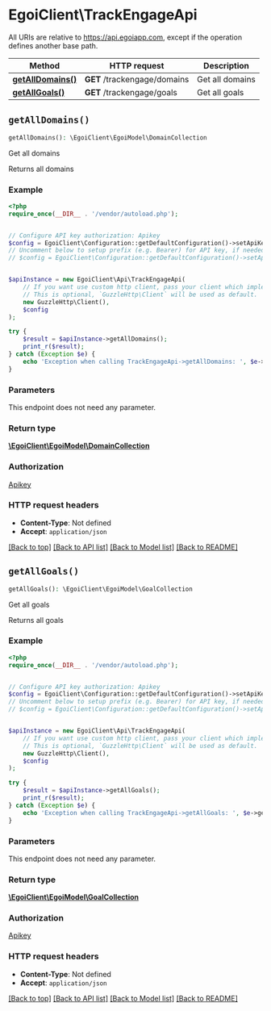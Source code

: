 # EgoiClient\TrackEngageApi

All URIs are relative to https://api.egoiapp.com, except if the operation defines another base path.

| Method | HTTP request | Description |
| ------------- | ------------- | ------------- |
| [**getAllDomains()**](TrackEngageApi.md#getAllDomains) | **GET** /trackengage/domains | Get all domains |
| [**getAllGoals()**](TrackEngageApi.md#getAllGoals) | **GET** /trackengage/goals | Get all goals |


## `getAllDomains()`

```php
getAllDomains(): \EgoiClient\EgoiModel\DomainCollection
```

Get all domains

Returns all domains

### Example

```php
<?php
require_once(__DIR__ . '/vendor/autoload.php');


// Configure API key authorization: Apikey
$config = EgoiClient\Configuration::getDefaultConfiguration()->setApiKey('Apikey', 'YOUR_API_KEY');
// Uncomment below to setup prefix (e.g. Bearer) for API key, if needed
// $config = EgoiClient\Configuration::getDefaultConfiguration()->setApiKeyPrefix('Apikey', 'Bearer');


$apiInstance = new EgoiClient\Api\TrackEngageApi(
    // If you want use custom http client, pass your client which implements `GuzzleHttp\ClientInterface`.
    // This is optional, `GuzzleHttp\Client` will be used as default.
    new GuzzleHttp\Client(),
    $config
);

try {
    $result = $apiInstance->getAllDomains();
    print_r($result);
} catch (Exception $e) {
    echo 'Exception when calling TrackEngageApi->getAllDomains: ', $e->getMessage(), PHP_EOL;
}
```

### Parameters

This endpoint does not need any parameter.

### Return type

[**\EgoiClient\EgoiModel\DomainCollection**](../Model/DomainCollection.md)

### Authorization

[Apikey](../../README.md#Apikey)

### HTTP request headers

- **Content-Type**: Not defined
- **Accept**: `application/json`

[[Back to top]](#) [[Back to API list]](../../README.md#endpoints)
[[Back to Model list]](../../README.md#models)
[[Back to README]](../../README.md)

## `getAllGoals()`

```php
getAllGoals(): \EgoiClient\EgoiModel\GoalCollection
```

Get all goals

Returns all goals

### Example

```php
<?php
require_once(__DIR__ . '/vendor/autoload.php');


// Configure API key authorization: Apikey
$config = EgoiClient\Configuration::getDefaultConfiguration()->setApiKey('Apikey', 'YOUR_API_KEY');
// Uncomment below to setup prefix (e.g. Bearer) for API key, if needed
// $config = EgoiClient\Configuration::getDefaultConfiguration()->setApiKeyPrefix('Apikey', 'Bearer');


$apiInstance = new EgoiClient\Api\TrackEngageApi(
    // If you want use custom http client, pass your client which implements `GuzzleHttp\ClientInterface`.
    // This is optional, `GuzzleHttp\Client` will be used as default.
    new GuzzleHttp\Client(),
    $config
);

try {
    $result = $apiInstance->getAllGoals();
    print_r($result);
} catch (Exception $e) {
    echo 'Exception when calling TrackEngageApi->getAllGoals: ', $e->getMessage(), PHP_EOL;
}
```

### Parameters

This endpoint does not need any parameter.

### Return type

[**\EgoiClient\EgoiModel\GoalCollection**](../Model/GoalCollection.md)

### Authorization

[Apikey](../../README.md#Apikey)

### HTTP request headers

- **Content-Type**: Not defined
- **Accept**: `application/json`

[[Back to top]](#) [[Back to API list]](../../README.md#endpoints)
[[Back to Model list]](../../README.md#models)
[[Back to README]](../../README.md)
